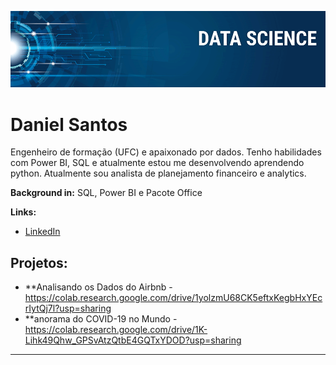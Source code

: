 <p align="center">
  <img src="banner.png" >
</p>

# Daniel Santos
Engenheiro de formação (UFC) e apaixonado por dados. Tenho habilidades com Power BI, SQL e atualmente estou me desenvolvendo aprendendo python. Atualmente sou analista de planejamento financeiro e analytics.



**Background in:** SQL, Power BI e Pacote Office

**Links:**
* [LinkedIn](https://www.linkedin.com/in/daniel-dos-santos-souza-42388614b/)

## Projetos:

* **Analisando os Dados do Airbnb - https://colab.research.google.com/drive/1yolzmU68CK5eftxKegbHxYEcrIytQj7l?usp=sharing
* **anorama do COVID-19 no Mundo - https://colab.research.google.com/drive/1K-Lihk49Qhw_GPSvAtzQtbE4GQTxYDOD?usp=sharing
---




